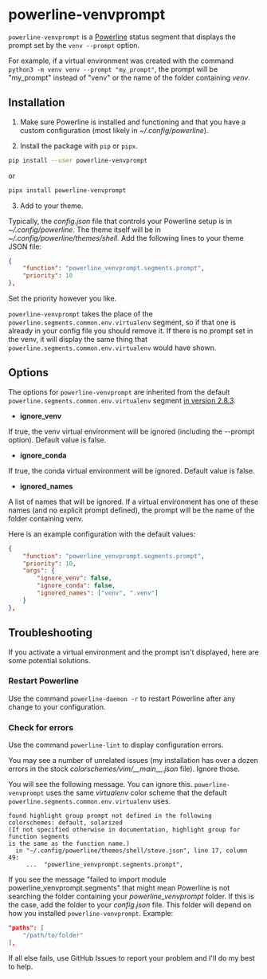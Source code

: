 # powerline-venvprompt

`powerline-venvprompt` is a [Powerline](https://github.com/powerline/powerline) status segment that displays the prompt set by the `venv --prompt` option.

For example, if a virtual environment was created with the command `python3 -m venv venv --prompt "my_prompt"`, the prompt will be "my_prompt" instead of "venv" or the name of the folder containing *venv*.

## Installation

1. Make sure Powerline is installed and functioning and that you have a custom configuration (most likely in *~/.config/powerline*).

2. Install the package with `pip` or `pipx`.

```bash
pip install --user powerline-venvprompt
```
or
```bash
pipx install powerline-venvprompt
```

3. Add to your theme.

Typically, the *config.json* file that controls your Powerline setup is in *~/.config/powerline*. The theme itself will be in *~/.config/powerline/themes/shell*. Add the following lines to your theme JSON file:

```JSON
{
    "function": "powerline_venvprompt.segments.prompt",
    "priority": 10
},
```

Set the priority however you like. 

`powerline-venvprompt` takes the place of the `powerline.segments.common.env.virtualenv` segment, so if that one is already in your config file you should remove it. If there is no prompt set in the venv, it will display the same thing that `powerline.segments.common.env.virtualenv` would have shown.

## Options

The options for `powerline-venvprompt` are inherited from the default `powerline.segments.common.env.virtualenv` segment [in version 2.8.3](https://github.com/powerline/powerline/blob/2.8.3/powerline/segments/common/env.py).

- **ignore_venv**

If true, the venv virtual environment will be ignored (including the --prompt option). Default value is false.

- **ignore_conda**

If true, the conda virtual environment will be ignored. Default value is false.

- **ignored_names**

A list of names that will be ignored. If a virtual environment has one of these names (and no explicit prompt defined), the prompt will be the name of the folder containing venv.

Here is an example configuration with the default values:

```JSON
{
    "function": "powerline_venvprompt.segments.prompt",
    "priority": 10,
    "args": {
        "ignore_venv": false,
        "ignore_conda": false,
        "ignored_names": ["venv", ".venv"]
    }
},
```

## Troubleshooting

If you activate a virtual environment and the prompt isn't displayed, here are some potential solutions.

### Restart Powerline

Use the command `powerline-daemon -r` to restart Powerline after any change to your configuration.

### Check for errors

Use the command `powerline-lint` to display configuration errors. 

You may see a number of unrelated issues (my installation has over a dozen errors in the stock *colorschemes/vim/\_\_main\_\_.json* file). Ignore those.

You will see the following message. You can ignore this. `powerline-venvprompt` uses the same *virtualenv* color scheme that the default `powerline.segments.common.env.virtualenv` uses.

```
found highlight group prompt not defined in the following colorschemes: default, solarized
(If not specified otherwise in documentation, highlight group for function segments
is the same as the function name.)
  in "~/.config/powerline/themes/shell/steve.json", line 17, column 49:
     ...  "powerline_venvprompt.segments.prompt",
```

If you see the message "failed to import module powerline_venvprompt.segments" that might mean Powerline is not searching the folder containing your *powerline_venvprompt* folder. If this is the case, add the folder to your *config.json* file. This folder will depend on how you installed `powerline-venvprompt`. Example:

```json
"paths": [
    "/path/to/folder"
],
```


If all else fails, use GitHub Issues to report your problem and I'll do my best to help.